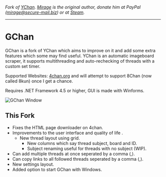*Fork of [YChan](https://github.com/Ricardo1991/YChan/). [Mirage](https://sourceforge.net/u/themirage/profile/) is the original author, donate him at PayPal (mirage@secure-mail.biz) or at [Steam](http://steamcommunity.com/id/cptgrunge/wishlist).*

---

# GChan
GChan is a fork of YChan which aims to improve on it and add some extra features which some may find useful. YChan is an automatic imageboard scraper, it supports multithreading and auto-rechecking of threads with a custom set timer.

Supported Websites: [4chan.org](http://4chan.org/) and will attempt to support 8Chan (now called 8kun) once I get a chance.

Requires .NET Framework 4.5 or higher, GUI is made with Winforms.

![GChan Window](https://i.imgur.com/K3gBBsM.png)

## This Fork
* Fixes the HTML page downloader on 4chan.
* Improvements to the user interface and quality of life   .
    * New thread layout using grid.
        * New columns which say thread subject, board and ID.
        * Subject renaming useful for threads with no subject (WIP).
* Can add multiple threads at once seperated by a comma (,).
* Can copy links to all followed threads seperated by a comma (,).
* New settings layout.
* Added option to start GChan with Windows.
